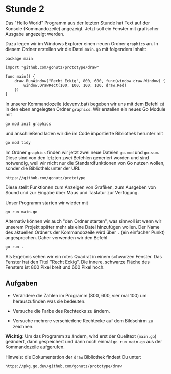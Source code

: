 Stunde 2
========

Das "Hello World" Programm aus der letzten Stunde hat Text auf der Konsole
(Kommandozeile) angezeigt. Jetzt soll ein Fenster mit grafischer Ausgabe
angezeigt werden.

Dazu legen wir im Windows Explorer einen neuen Ordner `graphics` an. In diesem
Ordner erstellen wir die Datei `main.go` mit folgendem Inhalt:

```
package main

import "github.com/gonutz/prototype/draw"

func main() {
	draw.RunWindow("Recht Eckig", 800, 600, func(window draw.Window) {
		window.DrawRect(100, 100, 100, 100, draw.Red)
	})
}
```

In unserer Kommandozeile (devenv.bat) begeben wir uns mit dem Befehl `cd` in
den eben angelegten Ordner `graphics`. Wir erstellen ein neues Go Module mit

    go mod init graphics

und anschließend laden wir die im Code importierte Bibliothek herunter mit

    go mod tidy

Im Ordner `graphics` finden wir jetzt zwei neue Dateien `go.mod` und `go.sum`.
Diese sind von den letzten zwei Befehlen generiert worden und sind notwendig,
weil wir nicht nur die Standardfunktionen von Go nutzen wollen, sonder die
Bibliothek unter der URL

    https://github.com/gonutz/prototype

Diese stellt Funktionen zum Anzeigen von Grafiken, zum Ausgeben von Sound und
zur Eingabe über Maus und Tastatur zur Verfügung.

Unser Programm starten wir wieder mit

    go run main.go

Alternativ können wir auch "den Ordner starten", was sinnvoll ist wenn wir
unserem Projekt später mehr als eine Datei hinzufügen wollen. Der Name des
aktuellen Ordners der Kommandozeile wird über `.` (ein einfacher Punkt)
angesprochen. Daher verwenden wir den Befehl

    go run .

Als Ergebnis sehen wir ein rotes Quadrat in einem schwarzen Fenster. Das
Fenster hat den Titel "Recht Eckig". Die innere, schwarze Fläche des Fensters
ist 800 Pixel breit und 600 Pixel hoch.

Aufgaben
--------

- Verändere die Zahlen im Programm (800, 600, vier mal 100) um herauszufinden was
sie bedeuten.

- Versuche die Farbe des Rechtecks zu ändern.

- Versuche mehrere verschiedene Rechtecke auf dem Bildschirm zu zeichnen.

**Wichtig**: Um das Programm zu ändern, wird erst der Quelltext (`main.go`)
geändert, dann gespeichert und dann noch einmal `go run main.go` aus der
Kommandozeile aufgerufen.

Hinweis: die Dokumentation der `draw` Bibliothek findest Du unter:

    https://pkg.go.dev/github.com/gonutz/prototype/draw
